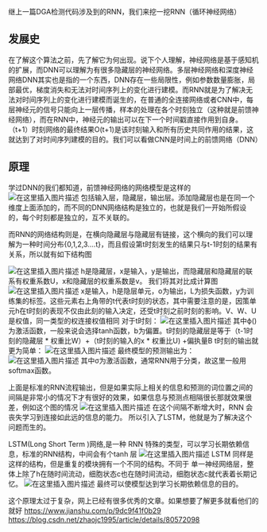 继上一篇DGA检测代码涉及到的RNN，我们来挖一挖RNN（循环神经网络）

## 发展史
在了解这个算法之前，先了解它为何出现。说下个人理解，神经网络是基于感知机的扩展，而DNN可以理解为有很多隐藏层的神经网络。多层神经网络和深度神经网络DNN其实也是指的一个东西，DNN存在一些局限性，例如参数数量膨胀，局部最优，梯度消失和无法对时间序列上的变化进行建模。而RNN就是为了解决无法对时间序列上的变化进行建模而诞生的，在普通的全连接网络或者CNN中，每层神经元的信号只能向上一层传播，样本的处理在各个时刻独立（这种就是前馈神经网络），而在RNN中，神经元的输出可以在下一个时间戳直接作用到自身。（t+1）时刻网络的最终结果O(t+1)是该时刻输入和所有历史共同作用的结果，这就达到了对时间序列建模的目的。我们可以看做CNN是时间上的前馈网络（DNN）

## 原理
学过DNN的我们都知道，前馈神经网络的网络模型是这样的
![在这里插入图片描述](https://img-blog.csdnimg.cn/20191207142044607.png)
包括输入层，隐藏层，输出层。添加隐藏层也是在同一个维度上面添加的，而不同的DNN网络结构是独立的，也就是我们一开始所假设的，每个时刻都是独立的，互不关联的。

而RNN的网络结构则是，在横向隐藏层与隐藏层有链接，这个横向的我们可以理解为一种时间分布{0,1,2,3....t}，而且假设第t时刻发生的结果只与t-1时刻的结果有关系，所以就有如下结构图

![在这里插入图片描述](https://img-blog.csdnimg.cn/2019120819533922.png?x-oss-process=image/watermark,type_ZmFuZ3poZW5naGVpdGk,shadow_10,text_aHR0cHM6Ly9ibG9nLmNzZG4ubmV0L3FxXzM5OTM2NDM0,size_16,color_FFFFFF,t_70)
h是隐藏层，x是输入，y是输出，而隐藏层和隐藏层的联系有权重系数U，x和隐藏层的权重系数是v。
我们将其对比成计算图
![在这里插入图片描述](https://img-blog.csdnimg.cn/20191208200338976.png?x-oss-process=image/watermark,type_ZmFuZ3poZW5naGVpdGk,shadow_10,text_aHR0cHM6Ly9ibG9nLmNzZG4ubmV0L3FxXzM5OTM2NDM0,size_16,color_FFFFFF,t_70)
x是输入，h是隐层单元，o为输出，L为损失函数，y为训练集的标签。这些元素右上角带的t代表t时刻的状态，其中需要注意的是，因策单元h在t时刻的表现不仅由此刻的输入决定，还受t时刻之前时刻的影响。V、W、U是权值，同一类型的权连接权值相同
对于t时刻：
![在这里插入图片描述](https://img-blog.csdnimg.cn/20191208200413931.png)
其中ϕ()为激活函数，一般来说会选择tanh函数，b为偏置。t时刻的隐藏层是等于（t-1时刻的隐藏层 *  权重比W）+（t时刻的输入的x * 权重比U) +偏执量B
t时刻的输出就更为简单：
![在这里插入图片描述](https://img-blog.csdnimg.cn/20191208200740653.png)
最终模型的预测输出为：![在这里插入图片描述](https://img-blog.csdnimg.cn/20191208200803526.png)
其中σ为激活函数，通常RNN用于分类，故这里一般用softmax函数。

上面是标准的RNN流程输出，但是如果实际上相关的信息和预测的词位置之间的间隔是非常小的情况下才有很好的效果，如果信息与预测点相隔很长那就效果很差，例如这个图的情况
![在这里插入图片描述](https://img-blog.csdnimg.cn/201912082011185.png?x-oss-process=image/watermark,type_ZmFuZ3poZW5naGVpdGk,shadow_10,text_aHR0cHM6Ly9ibG9nLmNzZG4ubmV0L3FxXzM5OTM2NDM0,size_16,color_FFFFFF,t_70)
在这个间隔不断增大时，RNN 会丧失学习到连接如此远的信息的能力。
所以引入了LSTM，他就是为了解决这个问题而生的。

LSTM(Long Short Term )网络,是一种 RNN 特殊的类型，可以学习长期依赖信息，标准的RNN结构，中间会有个tanh 层
![在这里插入图片描述](https://img-blog.csdnimg.cn/20191208201333173.png?x-oss-process=image/watermark,type_ZmFuZ3poZW5naGVpdGk,shadow_10,text_aHR0cHM6Ly9ibG9nLmNzZG4ubmV0L3FxXzM5OTM2NDM0,size_16,color_FFFFFF,t_70)
LSTM 同样是这样的结构，但是重复的模块拥有一个不同的结构。不同于 单一神经网络层，整体上除了h在随时间流动，细胞状态c也在随时间流动，细胞状态c就代表着长期记忆。
![在这里插入图片描述](https://img-blog.csdnimg.cn/20191208201409972.png?x-oss-process=image/watermark,type_ZmFuZ3poZW5naGVpdGk,shadow_10,text_aHR0cHM6Ly9ibG9nLmNzZG4ubmV0L3FxXzM5OTM2NDM0,size_16,color_FFFFFF,t_70)
最终可以使模型达到学习长期依赖信息的目的。

这个原理太过于复杂，网上已经有很多优秀的文章。如果想要了解更多就看他们的就好
https://www.jianshu.com/p/9dc9f41f0b29
https://blog.csdn.net/zhaojc1995/article/details/80572098
